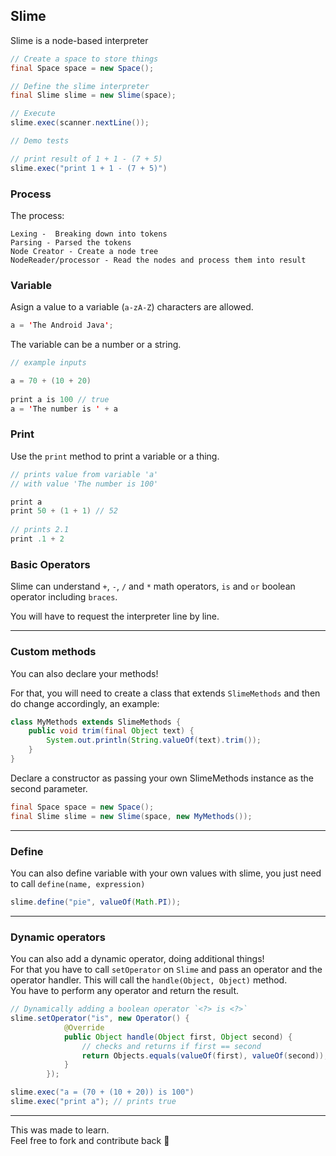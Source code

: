 ## Slime

Slime is a node-based interpreter

```java
// Create a space to store things
final Space space = new Space();

// Define the slime interpreter
final Slime slime = new Slime(space);

// Execute
slime.exec(scanner.nextLine());

// Demo tests

// print result of 1 + 1 - (7 + 5)       
slime.exec("print 1 + 1 - (7 + 5)")
```

### Process

The process:

```
Lexing -  Breaking down into tokens
Parsing - Parsed the tokens
Node Creator - Create a node tree
NodeReader/processor - Read the nodes and process them into result
```

### Variable

Asign a value to a variable (`a-zA-Z`) characters are allowed.

```java
a = 'The Android Java';
```

The variable can be a number or a string.

```java
// example inputs

a = 70 + (10 + 20)
        
print a is 100 // true
a = 'The number is ' + a
```

### Print

Use the `print` method to print a variable or a thing.

```java
// prints value from variable 'a' 
// with value 'The number is 100'

print a
print 50 + (1 + 1) // 52
        
// prints 2.1        
print .1 + 2
```

### Basic Operators

Slime can understand `+`, `-`, `/` and `*` math operators, `is` and `or` boolean operator including `braces`.

You will have to request the interpreter line by line.

<hr>

### Custom methods

You can also declare your methods!<br>

For that, you will need to create a class that extends `SlimeMethods`
and then do change accordingly, an example:

```java
class MyMethods extends SlimeMethods {
    public void trim(final Object text) {
        System.out.println(String.valueOf(text).trim());
    }
}
```

Declare a constructor as passing your own SlimeMethods instance as the second parameter.

```java
final Space space = new Space();
final Slime slime = new Slime(space, new MyMethods());
```

<hr>

### Define

You can also define variable with your own values with slime, you just need to call `define(name, expression)`

```java
slime.define("pie", valueOf(Math.PI));
```

<hr>

### Dynamic operators

You can also add a dynamic operator, doing additional things!<br>
For that you have to call `setOperator` on `Slime` and pass an operator and the operator handler. This will call the `handle(Object, Object)` method.<br>
You have to perform any operator and return the result.

```java
// Dynamically adding a boolean operator `<?> is <?>`
slime.setOperator("is", new Operator() {
            @Override
            public Object handle(Object first, Object second) {
                // checks and returns if first == second
                return Objects.equals(valueOf(first), valueOf(second));
            }
        });

slime.exec("a = (70 + (10 + 20)) is 100")
slime.exec("print a"); // prints true
```
<hr>
This was made to learn.
<br>
Feel free to fork and contribute back 🙂
